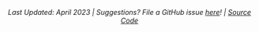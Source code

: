 <center><em>Last Updated: April 2023 | Suggestions? File a GitHub issue <a href="https://github.com/cp-PYFOREST/pyforest-shiny/issues" target="_blank">here</a>! | <a href="https://github.com/cp-PYFOREST/pyforest-shiny" target="_blank">Source Code <i class="fa-brands fa-github"></i></a></em></center>
